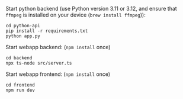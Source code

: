 Start python backend (use Python version 3.11 or 3.12, and ensure that `ffmpeg` is installed on your device (`brew install ffmpeg`)):

```
cd python-api
pip install -r requirements.txt
python app.py
```

Start webapp backend: (`npm install` once)

```
cd backend
npx ts-node src/server.ts
```

Start webapp frontend: (`npm install` once)

```
cd frontend
npm run dev
```

